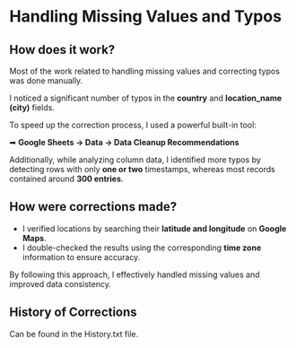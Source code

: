 # Handling Missing Values and Typos
## How does it work?

Most of the work related to handling missing values and correcting typos was done manually.

I noticed a significant number of typos in the **country** and **location_name (city)** fields. 

To speed up the correction process, I used a powerful built-in tool:


➡ **Google Sheets → Data → Data Cleanup Recommendations**

Additionally, while analyzing column data, I identified more typos by detecting rows with only **one or two** timestamps, whereas most records contained around **300 entries**.

## How were corrections made?
* I verified locations by searching their **latitude and longitude** on **Google Maps**.
* I double-checked the results using the corresponding **time zone** information to ensure accuracy.
  
By following this approach, I effectively handled missing values and improved data consistency.

## History of Corrections

Can be found in the History.txt file.
